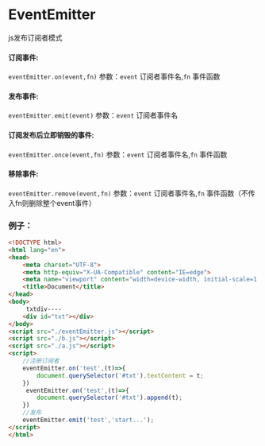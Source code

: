 # EventEmitter
js发布订阅者模式

#### 订阅事件: 

`eventEmitter.on(event,fn)` 
参数：`event` 订阅者事件名,`fn` 事件函数

#### 发布事件: 

`eventEmitter.emit(event)` 
参数：`event` 订阅者事件名


#### 订阅发布后立即销毁的事件: 

`eventEmitter.once(event,fn)` 
参数：`event` 订阅者事件名,`fn` 事件函数

#### 移除事件: 

`eventEmitter.remove(event,fn)` 
参数：`event` 订阅者事件名,`fn` 事件函数（不传入fn则删除整个event事件）


### 例子：

```HTML
<!DOCTYPE html>
<html lang="en">
<head>
    <meta charset="UTF-8">
    <meta http-equiv="X-UA-Compatible" content="IE=edge">
    <meta name="viewport" content="width=device-width, initial-scale=1.0">
    <title>Document</title>
</head>
<body>
     txtdiv----
    <div id="txt"></div>
</body>
<script src="./eventEmitter.js"></script>
<script src="./b.js"></script>
<script src="./a.js"></script>
<script>
    //注册订阅者
    eventEmitter.on('test',(t)=>{
        document.querySelector('#txt').textContent = t;
    })
     eventEmitter.on('test',(t)=>{
        document.querySelector('#txt').append(t);
    })
    //发布
    eventEmitter.emit('test','start...');
</script>
</html>
```
